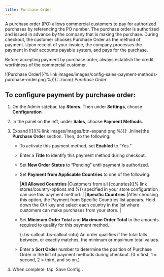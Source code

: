 ```yaml
---
title: Purchase Order
---
```


A purchase order (PO) allows commercial customers to pay for authorized purchases by referencing the PO number. The purchase order is authorized and issued in advance by the company that is making the purchase. During checkout, the customer chooses Purchase Order as the method of payment. Upon receipt of your invoice, the company processes the payment in their accounts payable system, and pays for the purchase.

Before accepting payment by purchase order, always establish the credit worthiness of the commercial customer.

![Purchase Order]({% link images/images/config-sales-payment-methods-purchase-order.png %}){: .zoom}
_Purchase Order_

## To configure payment by purchase order:

1. On the Admin sidebar, tap **Stores**. Then under **Settings**, choose **Configuration**.

1. In the panel on the left, under **Sales**, choose **Payment Methods**.

1. Expand ![]({% link images/images/btn-expand.png %}){: .Inline}the **Purchase Order** section. Then, do the following:

   - To activate this payment method, set **Enabled** to “Yes.”

   - Enter a **Title** to identify this payment method during checkout.

   - Set **New Order Status** to “Pending” until payment is authorized.

   - Set **Payment from Applicable Countries** to one of the following:

     |**All Allowed Countries** |Customers from all [countries]({% link stores/country-options.md %}) specified in your store configuration can use this payment method. |
     |**Specific Countries** |After choosing this option, the Payment from Specific Countries list appears. Hold down the Ctrl key and select each country in the list where customers can make purchases from your store. |

   - Set **Minimum Order Total** and **Maximum Order Total** to the amounts required to qualify for this payment method.

     {:.bs-callout .bs-callout-info}
     An order qualifies if the total falls between, or exactly matches, the minimum or maximum total values.

   * Enter a **Sort Order** number to determine the position of Purchase Order in the list of payment methods during checkout. (0 = first, 1 = second, 2 = third, and so on.)

1. When complete, tap <span class="btn"> Save Config </span>.
